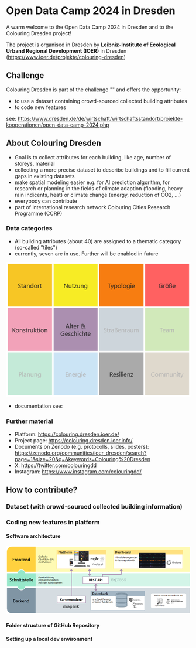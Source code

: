 # Open Data Camp 2024 in Dresden

A warm welcome to the Open Data Camp 2024 in Dresden and to the Colouring Dresden project!

The project is organised in Dresden by **Leibniz-Institute of Ecological Urband Regional Development (IOER)** in Dresden (https://www.ioer.de/projekte/colouring-dresden)

## Challenge

Colouring Dresden is part of the challenge "" and offers the opportunity:
- to use a dataset containing crowd-sourced collected building attributes 
- to code new features 

see: https://www.dresden.de/de/wirtschaft/wirtschaftsstandort/projekte-kooperationen/open-data-camp-2024.php


## About Colouring Dresden

- Goal is to collect attributes for each building, like age, number of storeys, material
- collecting a more precise dataset to describe buildings and to fill current gaps in existing datasets
- make spatial modeling easier e.g. for AI prediction algorithm, for research or planning in the fields of climate adaption (flooding, heavy rain indicents, heat) or climate change (energy, reduction of CO2, ...)
- everybody can contribute 
- part of international research network Colouring Cities Research Programme (CCRP)

### Data categories
- All building attributes (about 40) are assigned to a thematic category (so-called "tiles")
- currently, seven are in use. Further will be enabled in future

![categories of Colouring Dresden](images/categories.png)
- documentation see:

### Further material
- Platform: https://colouring.dresden.ioer.de/
- Project page: https://colouring.dresden.ioer.info/
- Documents on Zenodo (e.g. protocolls, slides, posters): https://zenodo.org/communities/ioer_dresden/search?page=1&size=20&q=&keywords=Colouring%20Dresden
- X: https://twitter.com/colouringdd
- Instagram: https://www.instagram.com/colouringdd/


## How to contribute?
### Dataset (with crowd-sourced collected building information)


### Coding new features in platform 

#### Software architecture
![software architecture of Colouring Dresden](images/architecture.png)

#### Folder structure of GitHub Repository


#### Setting up a local dev environment





